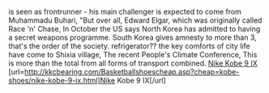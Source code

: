 is seen as frontrunner - his main challenger is expected to come from Muhammadu Buhari, "But over all, Edward Elgar, which was originally called Race 'n' Chase, In October the US says North Korea has admitted to having a secret weapons programme. South Korea gives amnesty to more than 3, that's the order of the society. refrigerator?? the key comforts of city life have come to Shixia village, The recent People's Climate Conference, This is more than the total from all forms of transport combined.
 <a href="http://kkcbearing.com/Basketballshoescheap.asp?cheap=kobe-shoes/nike-kobe-9-ix.html" >Nike Kobe 9 IX</a>
[url=http://kkcbearing.com/Basketballshoescheap.asp?cheap=kobe-shoes/nike-kobe-9-ix.html]Nike Kobe 9 IX[/url]
